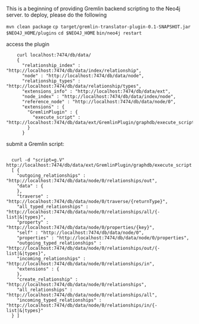 This is a beginning of providing Gremlin backend scripting to the Neo4j server. to deploy, please do the following

 `mvn clean package`
  `cp target/gremlin-translator-plugin-0.1-SNAPSHOT.jar $NEO4J_HOME/plugins`
  `cd $NEO4J_HOME`
  `bin/neo4j restart`
  
access the plugin

```
    curl localhost:7474/db/data/
    {
      "relationship_index" : "http://localhost:7474/db/data/index/relationship",
      "node" : "http://localhost:7474/db/data/node",
      "relationship_types" : "http://localhost:7474/db/data/relationship/types",
      "extensions_info" : "http://localhost:7474/db/data/ext",
      "node_index" : "http://localhost:7474/db/data/index/node",
      "reference_node" : "http://localhost:7474/db/data/node/0",
      "extensions" : {
        "GremlinPlugin" : {
          "execute_script" : "http://localhost:7474/db/data/ext/GremlinPlugin/graphdb/execute_script"
        }
      }
```

submit a Gremlin script:

```

  curl -d "script=g.V" http://localhost:7474/db/data/ext/GremlinPlugin/graphdb/execute_script
  [ {
    "outgoing_relationships" : "http://localhost:7474/db/data/node/0/relationships/out",
    "data" : {
    },
    "traverse" : "http://localhost:7474/db/data/node/0/traverse/{returnType}",
    "all_typed_relationships" : "http://localhost:7474/db/data/node/0/relationships/all/{-list|&|types}",
    "property" : "http://localhost:7474/db/data/node/0/properties/{key}",
    "self" : "http://localhost:7474/db/data/node/0",
    "properties" : "http://localhost:7474/db/data/node/0/properties",
    "outgoing_typed_relationships" : "http://localhost:7474/db/data/node/0/relationships/out/{-list|&|types}",
    "incoming_relationships" : "http://localhost:7474/db/data/node/0/relationships/in",
    "extensions" : {
    },
    "create_relationship" : "http://localhost:7474/db/data/node/0/relationships",
    "all_relationships" : "http://localhost:7474/db/data/node/0/relationships/all",
    "incoming_typed_relationships" : "http://localhost:7474/db/data/node/0/relationships/in/{-list|&|types}"
  } ]
```